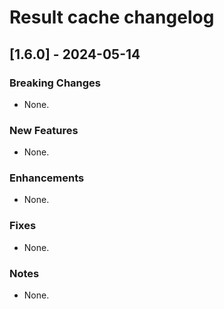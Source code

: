 # Result cache changelog

## [1.6.0] - 2024-05-14

### Breaking Changes
* None.

### New Features
* None.

### Enhancements
* None.

### Fixes
* None.

### Notes
* None.